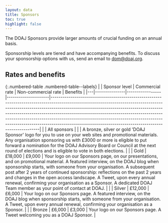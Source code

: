 ```yaml
---
layout: data
title: Sponsors
toc: true
highlight: false
---
```


The DOAJ Sponsors provide larger amounts of crucial funding on an annual basis.

Sponsorship levels are tiered and have accompanying benefits. To discuss your sponsorship options with us, send an email to [dom@doaj.org](mailto:dom@doaj.org).

## Rates and benefits

{:.numbered-table .numbered-table--labels}
|   | Sponsor level | Commercial rate | Non-commercial rate | Benefits                                                                                                                                                                                                                                                                                                                                                                                                                                                                     |
|---|---------------|-----------------|---------------------|------------------------------------------------------------------------------------------------------------------------------------------------------------------------------------------------------------------------------------------------------------------------------------------------------------------------------------------------------------------------------------------------------------------------------------------------------------------------------|
|   | All sponsors  |                 |                     | A bronze, silver or gold 'DOAJ Sponsor' logo for you to use on your web sites and promotional materials.  Any organisation sponsoring us with £3000 or more is eligible to put forward a nomination for the DOAJ Advisory Board or Council at the next round of elections and is eligible to vote in both elections.                                                                                                                                                         |
|   | Gold          | £18,000         | £9,000              | Your logo on our Sponsors page, on our presentations, and on promotional material.  A featured interview, on the DOAJ blog when sponsorship starts, with someone from your organisation. A subsequent post after 2 years of continued sponsorship: reflections on the past 2 years and changes in the open access landscape.  A Tweet, upon every annual renewal, confirming your organisation as a Sponsor.  A dedicated DOAJ Team member as your point of contact at DOAJ. |
|   | Silver        | £12,000         | £6,000              | Your logo on our Sponsors page.  A featured interview, on the DOAJ blog when sponsorship starts, with someone from your organisation.  A Tweet, upon every annual renewal, confirming your organisation as a Sponsor.                                                                                                                                                                                                                                                        |
|   | Bronze        | £6,000          | £3,000              | Your logo on our Sponsors page.  A Tweet welcoming you as a DOAJ Sponsor.                                                                                                                                                                                                                                                                                                                                                                                                    |
